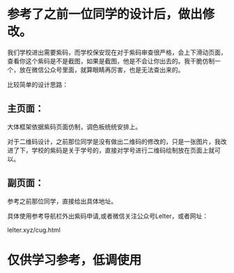 <h1>参考了之前一位同学的设计后，做出修改。</h1>
我们学校进出需要紫码，而学校保安现在对于紫码审查很严格，会上下滑动页面，查看你这个紫码是不是截图，如果是截图，他是不会让你出去的。我干脆仿制一个，放在微信公众号里面，就算眼睛再厉害，也是无法查出来的。

比较简单的设计思路：
<h2>主页面：</h2>

大体框架依据紫码页面仿制，调色板统统安排上。

对于二维码设计，之前那位同学是没有做出二维码的修改的，只是一张图片，我改进了下，学校的紫码是关于学号的，直接对学号进行二维码绘制放在页面上就可以。



<h2>副页面：</h2>



参考之前那位同学，直接给出具体地址。

具体使用参考导航栏外出紫码申请,或者微信关注公众号Lelter，或者网址：

lelter.xyz/cug.html

<h1>仅供学习参考，低调使用</h1>
